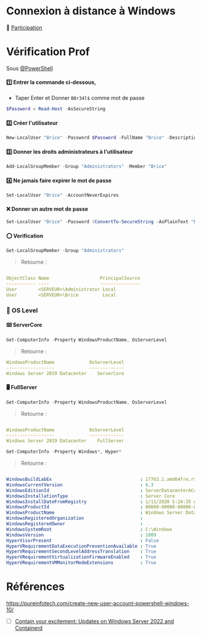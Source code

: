 # Connexion à distance à Windows

:tada: [Participation](.scripts/Participation.md)

# Vérification Prof

Sous [@PowerShell](https://learn.microsoft.com/en-us/powershell/scripting/overview?view=powershell-7.3)

#### :one: Entrer la commande ci-dessous, 

* Taper Enter et Donner `B0r34l$` comme mot de passe

```powershell
$Password = Read-Host -AsSecureString 
```

#### :two: Créer l'utilisateur

```powershell
New-LocalUser "Brice" -Password $Password -FullName "Brice" -Description "Prof. "
```


#### :three: Donner les droits administrateurs à l'utilisateur

```powershell
Add-LocalGroupMember -Group "Administrators" -Member "Brice"
```

#### :four: Ne jamais faire expirer le mot de passe

```powershell
Set-LocalUser "Brice" -AccountNeverExpires
```

#### :x: Donner un autre mot de passe

```powershell
Set-LocalUser "Brice" -Password (ConvertTo-SecureString -AsPlainText "B0r34l$" -Force)
```

#### :o: Verification


```powershell
Get-LocalGroupMember -Group "Administrators"
```
> Retourne :
```yaml

ObjectClass Name                   PrincipalSource
----------- ----                   ---------------
User        <SERVEUR>\Administrator Local
User        <SERVEUR>\Brice         Local
```



### :key: OS Level

#### :keyboard: ServerCore 

```powershell
Get-ComputerInfo -Property WindowsProductName, OsServerLevel
```
> Retourne :
```yaml
WindowsProductName             OsServerLevel
------------------             -------------
Windows Server 2019 Datacenter    ServerCore
```
#### :desktop_computer: FullServer 

```powershell
Get-ComputerInfo -Property WindowsProductName, OsServerLevel
```
> Retourne :
```yaml

WindowsProductName             OsServerLevel
------------------             -------------
Windows Server 2019 Datacenter    FullServer
```

```powershell
Get-ComputerInfo -Property Windows*, Hyper*
```
> Retourne :
```yaml

WindowsBuildLabEx                                 : 17763.1.amd64fre.rs5_release.180914-1434
WindowsCurrentVersion                             : 6.3
WindowsEditionId                                  : ServerDatacenterACor
WindowsInstallationType                           : Server Core
WindowsInstallDateFromRegistry                    : 1/11/2020 5:24:35 AM
WindowsProductId                                  : 00000-00000-00000-00000
WindowsProductName                                : Windows Server Datacenter
WindowsRegisteredOrganization                     :
WindowsRegisteredOwner                            :
WindowsSystemRoot                                 : C:\Windows
WindowsVersion                                    : 1809
HyperVisorPresent                                 : False
HyperVRequirementDataExecutionPreventionAvailable : True
HyperVRequirementSecondLevelAddressTranslation    : True
HyperVRequirementVirtualizationFirmwareEnabled    : True
HyperVRequirementVMMonitorModeExtensions          : True
```


# Références

https://pureinfotech.com/create-new-user-account-powershell-windows-10/
- [ ] [Contain your excitement: Updates on Windows Server 2022 and Containerd](https://techcommunity.microsoft.com/t5/containers/contain-your-excitement-updates-on-windows-server-2022-and/ba-p/2820015)
